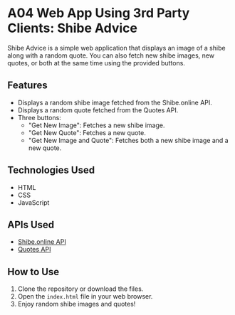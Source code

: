 # A04 Web App Using 3rd Party Clients: Shibe Advice

Shibe Advice is a simple web application that displays an image of a shibe along with a random quote. You can also fetch new shibe images, new quotes, or both at the same time using the provided buttons.

## Features

- Displays a random shibe image fetched from the Shibe.online API.
- Displays a random quote fetched from the Quotes API.
- Three buttons:
  - "Get New Image": Fetches a new shibe image.
  - "Get New Quote": Fetches a new quote.
  - "Get New Image and Quote": Fetches both a new shibe image and a new quote.

## Technologies Used

- HTML
- CSS
- JavaScript

## APIs Used

- [Shibe.online API](http://shibe.online/)
- [Quotes API](https://quotable.io/)

## How to Use

1. Clone the repository or download the files.
2. Open the `index.html` file in your web browser.
3. Enjoy random shibe images and quotes!
